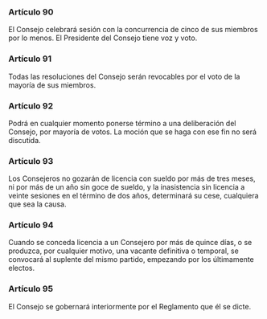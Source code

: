 ### Artículo 90 ###

El Consejo celebrará sesión con la concurrencia de cinco de sus miembros por lo menos.
El Presidente del Consejo tiene voz y voto.

### Artículo 91 ###

Todas las resoluciones del Consejo serán revocables por el voto de la mayoría de sus miembros.

### Artículo 92 ###

Podrá en cualquier momento ponerse término a una deliberación del Consejo, por mayoría de votos.
La moción que se haga con ese fin no será discutida.

### Artículo 93 ###

Los Consejeros no gozarán de licencia con sueldo por más de tres meses, ni por más de un año sin goce de sueldo, y la inasistencia sin licencia a veinte sesiones en el término de dos años, determinará su cese, cualquiera que sea la causa.

### Artículo 94 ###

Cuando se conceda licencia a un Consejero por más de quince días, o se produzca, por cualquier motivo, una vacante definitiva o temporal, se convocará al suplente del mismo partido, empezando por los últimamente electos.

### Artículo 95 ###

El Consejo se gobernará interiormente por el Reglamento que él se dicte.
